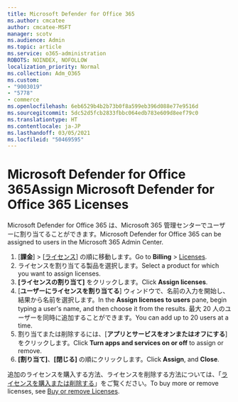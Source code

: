 ```yaml
---
title: Microsoft Defender for Office 365
ms.author: cmcatee
author: cmcatee-MSFT
manager: scotv
ms.audience: Admin
ms.topic: article
ms.service: o365-administration
ROBOTS: NOINDEX, NOFOLLOW
localization_priority: Normal
ms.collection: Adm_O365
ms.custom:
- "9003019"
- "5778"
- commerce
ms.openlocfilehash: 6eb6529b4b2b73b0f8a599eb396d088e77e9516d
ms.sourcegitcommit: 5dc52d5fcb2833fbbc064edb783e609d8eef79c0
ms.translationtype: HT
ms.contentlocale: ja-JP
ms.lasthandoff: 03/05/2021
ms.locfileid: "50469595"
---
```

# <a name="assign-microsoft-defender-for-office-365-licenses"></a><span data-ttu-id="722fb-102">Microsoft Defender for Office 365</span><span class="sxs-lookup"><span data-stu-id="722fb-102">Assign Microsoft Defender for Office 365 Licenses</span></span>

<span data-ttu-id="722fb-103">Microsoft Defender for Office 365 は、Microsoft 365 管理センターでユーザーに割り当てることができます。</span><span class="sxs-lookup"><span data-stu-id="722fb-103">Microsoft Defender for Office 365 can be assigned to users in the Microsoft 365 Admin Center.</span></span>

1. <span data-ttu-id="722fb-104">[**課金**] > [[ライセンス](https://go.microsoft.com/fwlink/p/?linkid=842264)] の順に移動します。</span><span class="sxs-lookup"><span data-stu-id="722fb-104">Go to **Billing** > [Licenses](https://go.microsoft.com/fwlink/p/?linkid=842264).</span></span>
2. <span data-ttu-id="722fb-105">ライセンスを割り当てる製品を選択します。</span><span class="sxs-lookup"><span data-stu-id="722fb-105">Select a product for which you want to assign licenses.</span></span>
3. <span data-ttu-id="722fb-106">**[ライセンスの割り当て]** をクリックします。</span><span class="sxs-lookup"><span data-stu-id="722fb-106">Click **Assign licenses**.</span></span>
4. <span data-ttu-id="722fb-107">[**ユーザーにライセンスを割り当てる**] ウィンドウで、名前の入力を開始し、結果から名前を選択します。</span><span class="sxs-lookup"><span data-stu-id="722fb-107">In the **Assign licenses to users**  pane, begin typing a user's name, and then choose it from the results.</span></span> <span data-ttu-id="722fb-108">最大 20 人のユーザーを同時に追加することができます。</span><span class="sxs-lookup"><span data-stu-id="722fb-108">You can add up to 20 users at a time.</span></span>
5. <span data-ttu-id="722fb-109">割り当てまたは削除するには、[**アプリとサービスをオンまたはオフにする**] をクリックします。</span><span class="sxs-lookup"><span data-stu-id="722fb-109">Click **Turn apps and services on or off**  to assign or remove.</span></span>
6. <span data-ttu-id="722fb-110">**[割り当て]**、**[閉じる]** の順にクリックします。</span><span class="sxs-lookup"><span data-stu-id="722fb-110">Click **Assign**, and  **Close**.</span></span>

<span data-ttu-id="722fb-111">追加のライセンスを購入する方法、ライセンスを削除する方法については、「[ライセンスを購入または削除する](https://docs.microsoft.com/microsoft-365/commerce/licenses/buy-licenses#buy-or-remove-licenses-for-your-business-subscription)」をご覧ください。</span><span class="sxs-lookup"><span data-stu-id="722fb-111">To buy more or remove licenses, see [Buy or remove Licenses](https://docs.microsoft.com/microsoft-365/commerce/licenses/buy-licenses#buy-or-remove-licenses-for-your-business-subscription).</span></span>